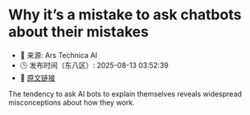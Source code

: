 # Why it’s a mistake to ask chatbots about their mistakes
- 📅 来源: Ars Technica AI
- 🕒 发布时间（东八区）: 2025-08-13 03:52:39
- 🔗 [原文链接](https://arstechnica.com/ai/2025/08/why-its-a-mistake-to-ask-chatbots-about-their-mistakes/)

The tendency to ask AI bots to explain themselves reveals widespread misconceptions about how they work.